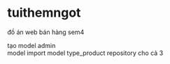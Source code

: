 # tuithemngot
đồ án web bán hàng sem4

tạo model admin   
model import
model type_product
repository cho cả 3
